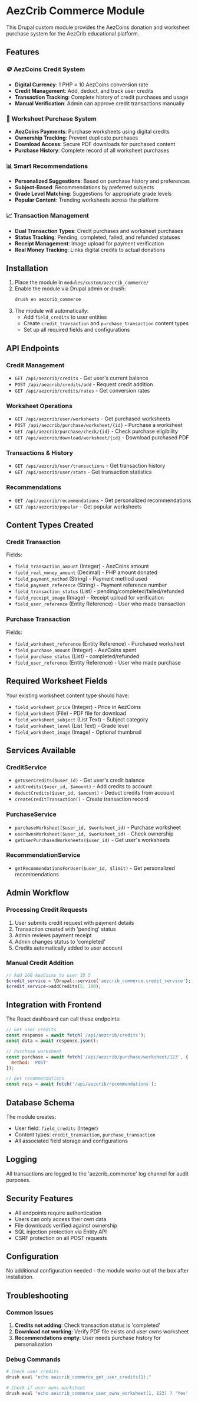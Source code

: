 # AezCrib Commerce Module

This Drupal custom module provides the AezCoins donation and worksheet purchase system for the AezCrib educational platform.

## Features

### 🪙 AezCoins Credit System
- **Digital Currency**: 1 PHP = 10 AezCoins conversion rate
- **Credit Management**: Add, deduct, and track user credits
- **Transaction Tracking**: Complete history of credit purchases and usage
- **Manual Verification**: Admin can approve credit transactions manually

### 🛒 Worksheet Purchase System
- **AezCoins Payments**: Purchase worksheets using digital credits
- **Ownership Tracking**: Prevent duplicate purchases
- **Download Access**: Secure PDF downloads for purchased content
- **Purchase History**: Complete record of all worksheet purchases

### 📊 Smart Recommendations
- **Personalized Suggestions**: Based on purchase history and preferences
- **Subject-Based**: Recommendations by preferred subjects
- **Grade Level Matching**: Suggestions for appropriate grade levels
- **Popular Content**: Trending worksheets across the platform

### 📈 Transaction Management
- **Dual Transaction Types**: Credit purchases and worksheet purchases
- **Status Tracking**: Pending, completed, failed, and refunded statuses
- **Receipt Management**: Image upload for payment verification
- **Real Money Tracking**: Links digital credits to actual donations

## Installation

1. Place the module in `modules/custom/aezcrib_commerce/`
2. Enable the module via Drupal admin or drush:
   ```bash
   drush en aezcrib_commerce
   ```
3. The module will automatically:
   - Add `field_credits` to user entities
   - Create `credit_transaction` and `purchase_transaction` content types
   - Set up all required fields and configurations

## API Endpoints

### Credit Management
- `GET /api/aezcrib/credits` - Get user's current balance
- `POST /api/aezcrib/credits/add` - Request credit addition
- `GET /api/aezcrib/credits/rates` - Get conversion rates

### Worksheet Operations
- `GET /api/aezcrib/user/worksheets` - Get purchased worksheets
- `POST /api/aezcrib/purchase/worksheet/{id}` - Purchase a worksheet
- `GET /api/aezcrib/purchase/check/{id}` - Check purchase eligibility
- `GET /api/aezcrib/download/worksheet/{id}` - Download purchased PDF

### Transactions & History
- `GET /api/aezcrib/user/transactions` - Get transaction history
- `GET /api/aezcrib/user/stats` - Get transaction statistics

### Recommendations
- `GET /api/aezcrib/recommendations` - Get personalized recommendations
- `GET /api/aezcrib/popular` - Get popular worksheets

## Content Types Created

### Credit Transaction
Fields:
- `field_transaction_amount` (Integer) - AezCoins amount
- `field_real_money_amount` (Decimal) - PHP amount donated
- `field_payment_method` (String) - Payment method used
- `field_payment_reference` (String) - Payment reference number
- `field_transaction_status` (List) - pending/completed/failed/refunded
- `field_receipt_image` (Image) - Receipt upload for verification
- `field_user_reference` (Entity Reference) - User who made transaction

### Purchase Transaction
Fields:
- `field_worksheet_reference` (Entity Reference) - Purchased worksheet
- `field_purchase_amount` (Integer) - AezCoins spent
- `field_purchase_status` (List) - completed/refunded
- `field_user_reference` (Entity Reference) - User who made purchase

## Required Worksheet Fields

Your existing worksheet content type should have:
- `field_worksheet_price` (Integer) - Price in AezCoins
- `field_worksheet` (File) - PDF file for download
- `field_worksheet_subject` (List Text) - Subject category
- `field_worksheet_level` (List Text) - Grade level
- `field_worksheet_image` (Image) - Optional thumbnail

## Services Available

### CreditService
- `getUserCredits($user_id)` - Get user's credit balance
- `addCredits($user_id, $amount)` - Add credits to account
- `deductCredits($user_id, $amount)` - Deduct credits from account
- `createCreditTransaction()` - Create transaction record

### PurchaseService
- `purchaseWorksheet($user_id, $worksheet_id)` - Purchase worksheet
- `userOwnsWorksheet($user_id, $worksheet_id)` - Check ownership
- `getUserPurchasedWorksheets($user_id)` - Get user's worksheets

### RecommendationService
- `getRecommendationsForUser($user_id, $limit)` - Get personalized recommendations

## Admin Workflow

### Processing Credit Requests
1. User submits credit request with payment details
2. Transaction created with 'pending' status
3. Admin reviews payment receipt
4. Admin changes status to 'completed' 
5. Credits automatically added to user account

### Manual Credit Addition
```php
// Add 100 AezCoins to user ID 5
$credit_service = \Drupal::service('aezcrib_commerce.credit_service');
$credit_service->addCredits(5, 100);
```

## Integration with Frontend

The React dashboard can call these endpoints:

```javascript
// Get user credits
const response = await fetch('/api/aezcrib/credits');
const data = await response.json();

// Purchase worksheet
const purchase = await fetch('/api/aezcrib/purchase/worksheet/123', {
  method: 'POST'
});

// Get recommendations
const recs = await fetch('/api/aezcrib/recommendations');
```

## Database Schema

The module creates:
- User field: `field_credits` (Integer)
- Content types: `credit_transaction`, `purchase_transaction`
- All associated field storage and configurations

## Logging

All transactions are logged to the 'aezcrib_commerce' log channel for audit purposes.

## Security Features

- All endpoints require authentication
- Users can only access their own data
- File downloads verified against ownership
- SQL injection protection via Entity API
- CSRF protection on all POST requests

## Configuration

No additional configuration needed - the module works out of the box after installation.

## Troubleshooting

### Common Issues
1. **Credits not adding**: Check transaction status is 'completed'
2. **Download not working**: Verify PDF file exists and user owns worksheet
3. **Recommendations empty**: User needs purchase history for personalization

### Debug Commands
```bash
# Check user credits
drush eval "echo aezcrib_commerce_get_user_credits(1);"

# Check if user owns worksheet
drush eval "echo aezcrib_commerce_user_owns_worksheet(1, 123) ? 'Yes' : 'No';"
```